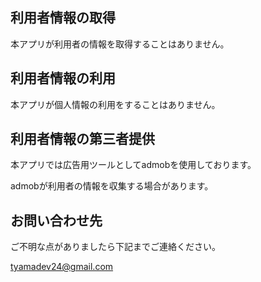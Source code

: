 ## 利用者情報の取得
本アプリが利用者の情報を取得することはありません。

## 利用者情報の利用
本アプリが個人情報の利用をすることはありません。

## 利用者情報の第三者提供
本アプリでは広告用ツールとしてadmobを使用しております。

admobが利用者の情報を収集する場合があります。

## お問い合わせ先
ご不明な点がありましたら下記までご連絡ください。

tyamadev24@gmail.com
